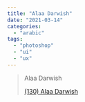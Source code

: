 ```yaml
---
title: "Alaa Darwish"
date: "2021-03-14"
categories:
  - "arabic"
tags:
  - "photoshop"
  - "ui"
  - "ux"
---
```


> Alaa Darwish
>
> [(130) Alaa Darwish ](https://www.youtube.com/c/AlaaDarwishph/playlists)
